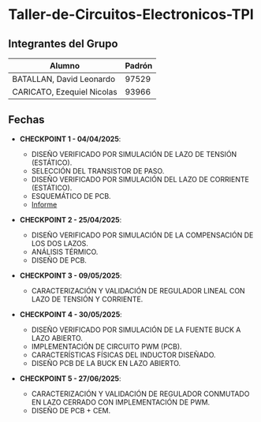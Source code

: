 # Taller-de-Circuitos-Electronicos-TPI

## Integrantes del Grupo

| Alumno | Padrón |
| -- | -- |
| BATALLAN, David Leonardo | 97529 |
| CARICATO, Ezequiel Nicolas | 93966 |

## Fechas

  
- **CHECKPOINT 1 - 04/04/2025**:
  - DISEÑO VERIFICADO POR SIMULACIÓN DE LAZO DE TENSIÓN (ESTÁTICO).
  - SELECCIÓN DEL TRANSISTOR DE PASO.
  - DISEÑO VERIFICADO POR SIMULACIÓN DEL LAZO DE CORRIENTE (ESTÁTICO).
  - ESQUEMÁTICO DE PCB.
  - [Informe](https://www.overleaf.com/3897976553wqghxpknkzrb#0e6126)

- **CHECKPOINT 2 - 25/04/2025**:
  - DISEÑO VERIFICADO POR SIMULACIÓN DE LA COMPENSACIÓN DE LOS DOS LAZOS.
  - ANÁLISIS TÉRMICO.
  - DISEÑO DE PCB.
 
- **CHECKPOINT 3 - 09/05/2025**:
  - CARACTERIZACIÓN Y VALIDACIÓN DE REGULADOR LINEAL CON LAZO DE TENSIÓN Y CORRIENTE.

- **CHECKPOINT 4 - 30/05/2025**:
  - DISEÑO VERIFICADO POR SIMULACIÓN DE LA FUENTE BUCK A LAZO ABIERTO.
  - IMPLEMENTACIÓN DE CIRCUITO PWM (PCB).
  - CARACTERÍSTICAS FÍSICAS DEL INDUCTOR DISEÑADO.
  - DISEÑO PCB DE LA BUCK EN LAZO ABIERTO.

- **CHECKPOINT 5 - 27/06/2025**:
  - CARACTERIZACIÓN Y VALIDACIÓN DE REGULADOR CONMUTADO EN LAZO CERRADO CON IMPLEMENTACIÓN DE PWM.
  - DISEÑO DE PCB + CEM.
